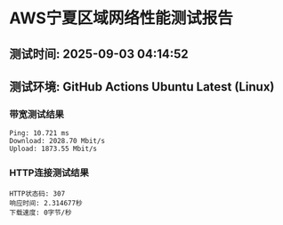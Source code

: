 # AWS宁夏区域网络性能测试报告
## 测试时间: 2025-09-03 04:14:52
## 测试环境: GitHub Actions Ubuntu Latest (Linux)

### 带宽测试结果
```
Ping: 10.721 ms
Download: 2028.70 Mbit/s
Upload: 1873.55 Mbit/s
```

### HTTP连接测试结果
```
HTTP状态码: 307
响应时间: 2.314677秒
下载速度: 0字节/秒
```

